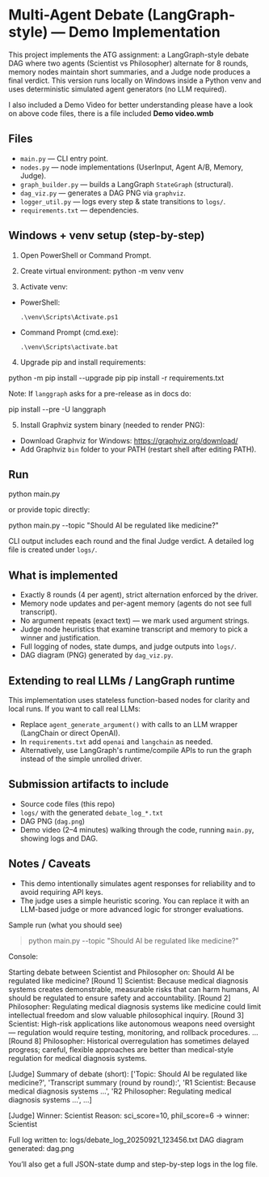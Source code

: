 # Multi-Agent Debate (LangGraph-style) — Demo Implementation

This project implements the ATG assignment: a LangGraph-style debate DAG where two agents (Scientist vs Philosopher)
alternate for 8 rounds, memory nodes maintain short summaries, and a Judge node produces a final verdict.
This version runs locally on Windows inside a Python venv and uses deterministic simulated agent generators (no LLM required).

I also included a Demo Video for better understanding please have a look on above code files, there is a file included **Demo video.wmb**

## Files
- `main.py` — CLI entry point.
- `nodes.py` — node implementations (UserInput, Agent A/B, Memory, Judge).
- `graph_builder.py` — builds a LangGraph `StateGraph` (structural).
- `dag_viz.py` — generates a DAG PNG via `graphviz`.
- `logger_util.py` — logs every step & state transitions to `logs/`.
- `requirements.txt` — dependencies.

## Windows + venv setup (step-by-step)
1. Open PowerShell or Command Prompt.
2. Create virtual environment:
python -m venv venv

3. Activate venv:
- PowerShell:
  ```
  .\venv\Scripts\Activate.ps1
  ```
- Command Prompt (cmd.exe):
  ```
  .\venv\Scripts\activate.bat
  ```
4. Upgrade pip and install requirements:


python -m pip install --upgrade pip
pip install -r requirements.txt

Note: If `langgraph` asks for a pre-release as in docs do:


pip install --pre -U langgraph


5. Install Graphviz system binary (needed to render PNG):
- Download Graphviz for Windows: https://graphviz.org/download/
- Add Graphviz `bin` folder to your PATH (restart shell after editing PATH).

## Run


python main.py

or provide topic directly:


python main.py --topic "Should AI be regulated like medicine?"


CLI output includes each round and the final Judge verdict. A detailed log file is created under `logs/`.

## What is implemented
- Exactly 8 rounds (4 per agent), strict alternation enforced by the driver.
- Memory node updates and per-agent memory (agents do not see full transcript).
- No argument repeats (exact text) — we mark used argument strings.
- Judge node heuristics that examine transcript and memory to pick a winner and justification.
- Full logging of nodes, state dumps, and judge outputs into `logs/`.
- DAG diagram (PNG) generated by `dag_viz.py`.

## Extending to real LLMs / LangGraph runtime
This implementation uses stateless function-based nodes for clarity and local runs. If you want to call real LLMs:
- Replace `agent_generate_argument()` with calls to an LLM wrapper (LangChain or direct OpenAI).
- In `requirements.txt` add `openai` and `langchain` as needed.
- Alternatively, use LangGraph's runtime/compile APIs to run the graph instead of the simple unrolled driver.

## Submission artifacts to include
- Source code files (this repo)
- `logs/` with the generated `debate_log_*.txt`
- DAG PNG (`dag.png`)
- Demo video (2–4 minutes) walking through the code, running `main.py`, showing logs and DAG.

## Notes / Caveats
- This demo intentionally simulates agent responses for reliability and to avoid requiring API keys.
- The judge uses a simple heuristic scoring. You can replace it with an LLM-based judge or more advanced logic for stronger evaluations.


Sample run (what you should see)

> python main.py --topic "Should AI be regulated like medicine?"

Console:

Starting debate between Scientist and Philosopher on: Should AI be regulated like medicine?
[Round 1] Scientist: Because medical diagnosis systems creates demonstrable, measurable risks that can harm humans, AI should be regulated to ensure safety and accountability.
[Round 2] Philosopher: Regulating medical diagnosis systems like medicine could limit intellectual freedom and slow valuable philosophical inquiry.
[Round 3] Scientist: High-risk applications like autonomous weapons need oversight — regulation would require testing, monitoring, and rollback procedures.
...
[Round 8] Philosopher: Historical overregulation has sometimes delayed progress; careful, flexible approaches are better than medical-style regulation for medical diagnosis systems.

[Judge] Summary of debate (short):
['Topic: Should AI be regulated like medicine?', 'Transcript summary (round by round):', 'R1 Scientist: Because medical diagnosis systems ...', 'R2 Philosopher: Regulating medical diagnosis systems ...', ...]

[Judge] Winner: Scientist
Reason: sci_score=10, phil_score=6 -> winner: Scientist

Full log written to: logs/debate_log_20250921_123456.txt
DAG diagram generated: dag.png



You’ll also get a full JSON-state dump and step-by-step logs in the log file.
